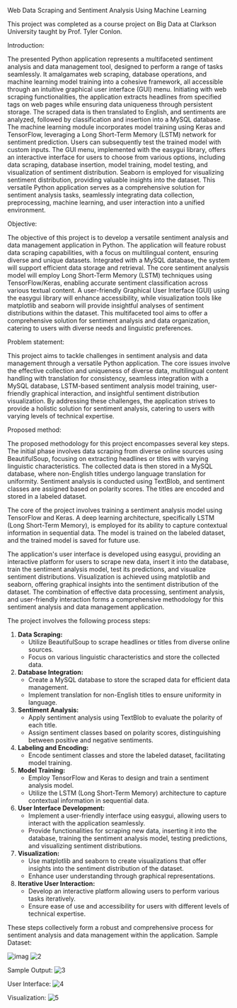 Web Data Scraping and Sentiment Analysis Using Machine Learning


This project was completed as a course project on Big Data at Clarkson University taught by Prof. Tyler Conlon.


Introduction:


The presented Python application represents a multifaceted sentiment analysis and data management tool, designed to perform a range of tasks seamlessly. It amalgamates web scraping, database operations, and machine learning model training into a cohesive framework, all accessible through an intuitive graphical user interface (GUI) menu. Initiating with web scraping functionalities, the application extracts headlines from specified tags on web pages while ensuring data uniqueness through persistent storage. The scraped data is then translated to English, and sentiments are analyzed, followed by classification and insertion into a MySQL database. The machine learning module incorporates model training using Keras and TensorFlow, leveraging a Long Short-Term Memory (LSTM) network for sentiment prediction. Users can subsequently test the trained model with custom inputs. The GUI menu, implemented with the easygui library, offers an interactive interface for users to choose from various options, including data scraping, database insertion, model training, model testing, and visualization of sentiment distribution. Seaborn is employed for visualizing sentiment distribution, providing valuable insights into the dataset. This versatile Python application serves as a comprehensive solution for sentiment analysis tasks, seamlessly integrating data collection, preprocessing, machine learning, and user interaction into a unified environment.


Objective:


The objective of this project is to develop a versatile sentiment analysis and data management application in Python. The application will feature robust data scraping capabilities, with a focus on multilingual content, ensuring diverse and unique datasets. Integrated with a MySQL database, the system will support efficient data storage and retrieval. The core sentiment analysis model will employ Long Short-Term Memory (LSTM) techniques using TensorFlow/Keras, enabling accurate sentiment classification across various textual content. A user-friendly Graphical User Interface (GUI) using the easygui library will enhance accessibility, while visualization tools like matplotlib and seaborn will provide insightful analyses of sentiment distributions within the dataset. This multifaceted tool aims to offer a comprehensive solution for sentiment analysis and data organization, catering to users with diverse needs and linguistic preferences.


Problem statement:


This project aims to tackle challenges in sentiment analysis and data management through a versatile Python application. The core issues involve the effective collection and uniqueness of diverse data, multilingual content handling with translation for consistency, seamless integration with a MySQL database, LSTM-based sentiment analysis model training, user-friendly graphical interaction, and insightful sentiment distribution visualization. By addressing these challenges, the application strives to provide a holistic solution for sentiment analysis, catering to users with varying levels of technical expertise.


Proposed method:


The proposed methodology for this project encompasses several key steps. The initial phase involves data scraping from diverse online sources using BeautifulSoup, focusing on extracting headlines or titles with varying linguistic characteristics. The collected data is then stored in a MySQL database, where non-English titles undergo language translation for uniformity. Sentiment analysis is conducted using TextBlob, and sentiment classes are assigned based on polarity scores. The titles are encoded and stored in a labeled dataset.

The core of the project involves training a sentiment analysis model using TensorFlow and Keras. A deep learning architecture, specifically LSTM (Long Short-Term Memory), is employed for its ability to capture contextual information in sequential data. The model is trained on the labeled dataset, and the trained model is saved for future use.

The application's user interface is developed using easygui, providing an interactive platform for users to scrape new data, insert it into the database, train the sentiment analysis model, test its predictions, and visualize sentiment distributions. Visualization is achieved using matplotlib and seaborn, offering graphical insights into the sentiment distribution of the dataset. The combination of effective data processing, sentiment analysis, and user-friendly interaction forms a comprehensive methodology for this sentiment analysis and data management application.


The project involves the following process steps:
1. **Data Scraping:**
   - Utilize BeautifulSoup to scrape headlines or titles from diverse online sources.
   - Focus on various linguistic characteristics and store the collected data.
3. **Database Integration:**
   - Create a MySQL database to store the scraped data for efficient data management.
   - Implement translation for non-English titles to ensure uniformity in language.
4. **Sentiment Analysis:**
   - Apply sentiment analysis using TextBlob to evaluate the polarity of each title.
   - Assign sentiment classes based on polarity scores, distinguishing between positive and negative sentiments.
5. **Labeling and Encoding:**
   - Encode sentiment classes and store the labeled dataset, facilitating model training.
6. **Model Training:**
   - Employ TensorFlow and Keras to design and train a sentiment analysis model.
   - Utilize the LSTM (Long Short-Term Memory) architecture to capture contextual information in sequential data.
7. **User Interface Development:**
   - Implement a user-friendly interface using easygui, allowing users to interact with the application seamlessly.
   - Provide functionalities for scraping new data, inserting it into the database, training the sentiment analysis model, testing predictions, and visualizing sentiment distributions.
8. **Visualization:**
   - Use matplotlib and seaborn to create visualizations that offer insights into the sentiment distribution of the dataset.
   - Enhance user understanding through graphical representations.
9. **Iterative User Interaction:**
   - Develop an interactive platform allowing users to perform various tasks iteratively.
   - Ensure ease of use and accessibility for users with different levels of technical expertise.

These steps collectively form a robust and comprehensive process for sentiment analysis and data management within the application.
Sample Dataset:

 
 ![imag](https://github.com/Clarkson-Applied-Data-Science/NoAhsan/assets/148127095/6976f99a-dccf-4af3-8603-77ec483b42f0)
![2](https://github.com/Clarkson-Applied-Data-Science/NoAhsan/assets/148127095/e8ed8646-2350-46ab-8225-87e9657cc341)

Sample Output:
![3](https://github.com/Clarkson-Applied-Data-Science/NoAhsan/assets/148127095/780e8015-1d5b-4481-bf80-ee6ea7fd3168)

User Interface:
![4](https://github.com/Clarkson-Applied-Data-Science/NoAhsan/assets/148127095/70a4e644-5461-44a6-8384-d02a044a30dd)

Visualization:
 ![5](https://github.com/Clarkson-Applied-Data-Science/NoAhsan/assets/148127095/fa6f61cd-048c-497c-9171-e9cfffc5d5fd)

